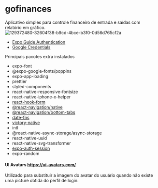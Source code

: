 # gofinances
Aplicativo simples para controle financeiro de entrada e saídas com relatório em gráfico.
![129372480-32604f38-b9cd-4bce-b3f0-0d56d765cf2a](https://user-images.githubusercontent.com/98346731/165367513-f69f5cb4-a657-4a9c-b365-56a6fbc987cd.png)



- [Expo Guide Authentication](https://docs.expo.dev/guides/authentication/#google)
- [Google Credentials](https://console.cloud.google.com/)



Principais pacotes extra instalados
- expo-font
- @expo-google-fonts/poppins
- expo-app-loading
- prettier
- styled-components
- react-native-responsive-fontsize
- react-native-iphone-x-helper
- [react-hook-form](https://react-hook-form.com/)
- [@react-navigation/native](https://reactnavigation.org/)
- [@react-navigation/bottom-tabs](https://reactnavigation.org/)
- [date-fns](https://date-fns.org/)
- [victory-native](https://formidable.com/open-source/victory/)
- intl
- @react-native-async-storage/async-storage
- react-native-uuid
- react-native-svg-transformer
- [expo-auth-session](https://docs.expo.dev/versions/latest/sdk/auth-session/)
- expo-random


#### UI Avatars https://ui-avatars.com/

Utilizado para substituir a imagem do avatar do usuário quando não existe uma picture obtida do perfil de login.
